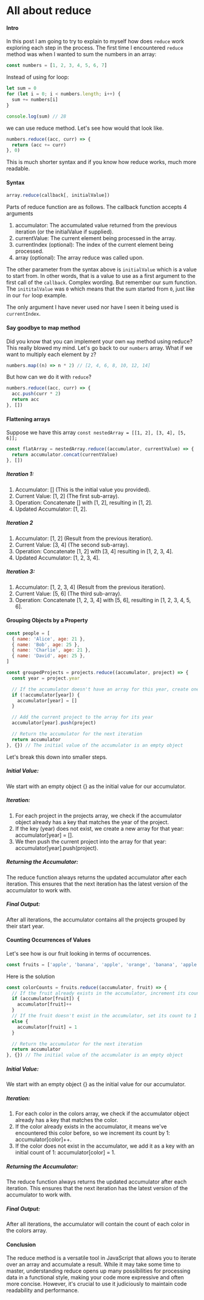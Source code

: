 # All about reduce

#### Intro

In this post I am going to try to explain to myself how does `reduce` work exploring each step in the process. The first time I encountered `reduce` method was when I wanted to sum the numbers in an array:

```javascript
const numbers = [1, 2, 3, 4, 5, 6, 7]
```

Instead of using for loop:

```javascript
let sum = 0
for (let i = 0; i < numbers.length; i++) {
  sum += numbers[i]
}

console.log(sum) // 28
```

we can use reduce method. Let's see how would that look like.

```javascript
numbers.reduce((acc, curr) => {
  return (acc += curr)
}, 0)
```

This is much shorter syntax and if you know how reduce works, much more readable.

#### Syntax

```javascript
array.reduce(callback[, initialValue])
```

Parts of reduce function are as follows. The callback function accepts 4 arguments

1. accumulator: The accumulated value returned from the previous iteration (or the initialValue if supplied).
2. currentValue: The current element being processed in the array.
3. currentIndex (optional): The index of the current element being processed.
4. array (optional): The array reduce was called upon.

The other parameter from the syntax above is `initialValue` which is a value to start from. In other words, that is a value to use as a first argument to the first call of the `callback`. Complex wording. But remember our sum function. The `inititalValue` was `0` which means that the sum started from `0`, just like in our `for` loop example.

The only argument I have never used nor have I seen it being used is `currentIndex`.

#### Say goodbye to map method

Did you know that you can implement your own `map` method using reduce? This really blowed my mind. Let's go back to our `numbers` array. What if we want to multiply each element by `2`?

```javascript
numbers.map((n) => n * 2) // [2, 4, 6, 8, 10, 12, 14]
```

But how can we do it with `reduce`?

```javascript
numbers.reduce((acc, curr) => {
  acc.push(curr * 2)
  return acc
}, [])
```

#### Flattening arrays

Suppose we have this array `const nestedArray = [[1, 2], [3, 4], [5, 6]];`

```javascript
const flatArray = nestedArray.reduce((accumulator, currentValue) => {
  return accumulator.concat(currentValue)
}, [])
```

##### Iteration 1:

1. Accumulator: [] (This is the initial value you provided).
2. Current Value: [1, 2] (The first sub-array).
3. Operation: Concatenate [] with [1, 2], resulting in [1, 2].
4. Updated Accumulator: [1, 2].

##### Iteration 2

1. Accumulator: [1, 2] (Result from the previous iteration).
2. Current Value: [3, 4] (The second sub-array).
3. Operation: Concatenate [1, 2] with [3, 4] resulting in [1, 2, 3, 4].
4. Updated Accumulator: [1, 2, 3, 4].

##### Iteration 3:

1. Accumulator: [1, 2, 3, 4] (Result from the previous iteration).
2. Current Value: [5, 6] (The third sub-array).
3. Operation: Concatenate [1, 2, 3, 4] with [5, 6], resulting in [1, 2, 3, 4, 5, 6].

#### Grouping Objects by a Property

```javascript
const people = [
  { name: 'Alice', age: 21 },
  { name: 'Bob', age: 25 },
  { name: 'Charlie', age: 21 },
  { name: 'David', age: 25 },
]
```

```javascript
const groupedProjects = projects.reduce((accumulator, project) => {
  const year = project.year

  // If the accumulator doesn't have an array for this year, create one
  if (!accumulator[year]) {
    accumulator[year] = []
  }

  // Add the current project to the array for its year
  accumulator[year].push(project)

  // Return the accumulator for the next iteration
  return accumulator
}, {}) // The initial value of the accumulator is an empty object
```

Let's break this down into smaller steps.

##### Initial Value:

We start with an empty object {} as the initial value for our accumulator.

##### Iteration:

1. For each project in the projects array, we check if the accumulator object already has a key that matches the year of the project.
2. If the key (year) does not exist, we create a new array for that year: accumulator[year] = [].
3. We then push the current project into the array for that year: accumulator[year].push(project).

##### Returning the Accumulator:

The reduce function always returns the updated accumulator after each iteration. This ensures that the next iteration has the latest version of the accumulator to work with.

##### Final Output:

After all iterations, the accumulator contains all the projects grouped by their start year.

#### Counting Occurrences of Values

Let's see how is our fruit looking in terms of occurrences.

```javascript
const fruits = ['apple', 'banana', 'apple', 'orange', 'banana', 'apple']
```

Here is the solution

```javascript
const colorCounts = fruits.reduce((accumulator, fruit) => {
  // If the fruit already exists in the accumulator, increment its count
  if (accumulator[fruit]) {
    accumulator[fruit]++
  }
  // If the fruit doesn't exist in the accumulator, set its count to 1
  else {
    accumulator[fruit] = 1
  }

  // Return the accumulator for the next iteration
  return accumulator
}, {}) // The initial value of the accumulator is an empty object
```

##### Initial Value:

We start with an empty object {} as the initial value for our accumulator.

##### Iteration:

1. For each color in the colors array, we check if the accumulator object already has a key that matches the color.
2. If the color already exists in the accumulator, it means we've encountered this color before, so we increment its count by 1: accumulator[color]++.
3. If the color does not exist in the accumulator, we add it as a key with an initial count of 1: accumulator[color] = 1.

##### Returning the Accumulator:

The reduce function always returns the updated accumulator after each iteration. This ensures that the next iteration has the latest version of the accumulator to work with.

##### Final Output:

After all iterations, the accumulator will contain the count of each color in the colors array.

#### Conclusion

The reduce method is a versatile tool in JavaScript that allows you to iterate over an array and accumulate a result. While it may take some time to master, understanding reduce opens up many possibilities for processing data in a functional style, making your code more expressive and often more concise. However, it's crucial to use it judiciously to maintain code readability and performance.
